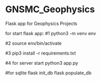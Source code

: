 # GNSMC_Geophysics
Flask app for Geophysics Projects

for start flask app:
#1
python3 -m venv env

#2
source env/bin/activate

#3
pip3 install -r requirements.txt

#4
for server start
python3 app.py

#for sqlite
flask init_db
flask populate_db

